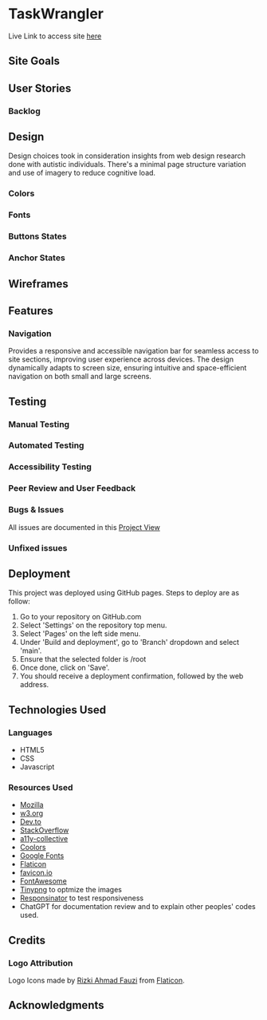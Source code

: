 # TaskWrangler


Live Link to access site [here](https://larevolucia.github.io/task-wrangler/)


## Site Goals



## User Stories



### Backlog 



## Design

Design choices took in consideration insights from web design research done with autistic individuals. There's a minimal page structure variation and use of imagery to reduce cognitive load.


### Colors


### Fonts



### Buttons States


### Anchor States



## Wireframes



## Features

### Navigation

Provides a responsive and accessible navigation bar for seamless access to site sections, improving user experience across devices. The design dynamically adapts to screen size, ensuring intuitive and space-efficient navigation on both small and large screens.


## Testing

### Manual Testing 


### Automated Testing  


### Accessibility Testing  


### Peer Review and User Feedback



### Bugs & Issues

All issues are documented in this [Project View](https://github.com/users/larevolucia/projects/5/views/3)


### Unfixed issues


## Deployment

This project was deployed using GitHub pages. Steps to deploy are as follow:

1. Go to your repository on GitHub.com
2. Select 'Settings' on the repository top menu.
3. Select 'Pages' on the left side menu.
4. Under 'Build and deployment', go to 'Branch' dropdown and select 'main'.
5. Ensure that the selected folder is /root
6. Once done, click on 'Save'.
7. You should receive a deployment confirmation, followed by the web address.

## Technologies Used

### Languages

- HTML5
- CSS
- Javascript

### Resources Used

- [Mozilla](https://developer.mozilla.org/en-US/)
- [w3.org](https://www.w3.org/)
- [Dev.to](https://dev.to/)
- [StackOverflow](stackoverflow.com)
- [a11y-collective](https://www.a11y-collective.com/)
- [Coolors](https://coolors.co/)
- [Google Fonts](https://fonts.google.com/)
- [Flaticon](https://www.flaticon.com/)
- [favicon.io](https://favicon.io/)
- [FontAwesome](https://fontawesome.com/)
- [Tinypng](https://tinypng.com/) to optmize the images
- [Responsinator](http://www.responsinator.com/) to test responsiveness
- ChatGPT for documentation review and to explain other  peoples' codes used.

## Credits

### Logo Attribution

Logo Icons made by [Rizki Ahmad Fauzi](https://www.flaticon.com/authors/rizki-ahmad-fauzi) from [Flaticon](https://www.flaticon.com/).

## Acknowledgments

